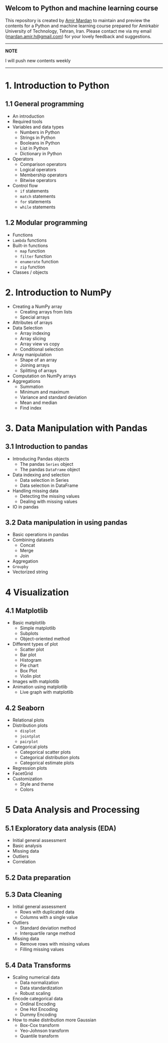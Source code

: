 ## Welcom to Python and machine learning course

This repository is created by [Amir Mardan](https://amirmardan.github.io/) to maintain and preview the contents for a Python and machine learning course prepared for Amirkabir University of Technology, Tehran, Iran. Please contact me via my email (mardan.amir.h@gmail.com) for your lovely feedback and suggestions.

---
**NOTE**

I will push new contents weekly

---
# 1. Introduction to Python
## 1.1 General programming
- An introduction
- Required tools
- Variables and data types
    - Numbers in Python
    - Strings in Python
    - Booleans in Python
    - List in Python
    - Dictionary in Python
- Operators
    - Comparison operators
    - Logical operators
    - Membership operators
    - Bitwise operators
- Control flow
    - `if` statements
    - `match` statements
    - `for` statements
    - `while` statements

## 1.2 Modular programming
- Functions
- `Lambda` functions
- Built-in functions
    - `map` function
    - `filter` function
    - `enumerate` function
    - `zip` function
- Classes / objects

# 2. Introduction to NumPy
- Creating a NumPy array
    - Creating arrays from lists
    - Special arrays
- Attributes of arrays
- Data Selection
    - Array indexing
    - Array slicing
    - Array view vs copy
    - Conditional selection
- Array manipulation
    - Shape of an array
    - Joining arrays
    - Splitting of arrays
- Computation on NumPy arrays
- Aggregations
    - Summation
    - Minimum and maximum
    - Variance and standard deviation
    - Mean and median
    - Find index

# 3. Data Manipulation with Pandas
## 3.1 Introduction to pandas
- Introducing Pandas objects
    - The pandas `Series` object
    - The pandas `DataFrame` object
- Data indexing and selection
    - Data selection in Series
    - Data selection in DataFrame
- Handling missing data
    - Detecting the missing values
    - Dealing with missing values
- IO in pandas

## 3.2 Data manipulation in using pandas
- Basic operations in pandas
- Combining datasets
    - Concat
    - Merge
    - Join
- Aggregation
- `Groupby`
- Vectorized string

# 4 Visualization

## 4.1 Matplotlib
- Basic matplotlib
    - Simple matplotlib
    - Subplots
    - Object-oriented method
- Different types of plot
    - Scatter plot
    - Bar plot
    - Histogram
    - Pie chart
    - Box Plot
    - Violin plot
- Images with matplotlib
- Animation using matplotlib
    - Live graph with matplotlib
    
## 4.2 Seaborn
- Relational plots
- Distribution plots
    - `displot`
    - `jointplot`
    - `pairplot`
- Categorical plots
    - Categorical scatter plots
    - Categorical distribution plots
    - Categorical estimate plots
- Regression plots
- FacetGrid
- Customization
    - Style and theme
    - Colors

# 5 Data Analysis and Processing

## 5.1 Exploratory data analysis (EDA)
- Initial general assessment
- Basic analysis
- Missing data
- Outliers
- Correlation

## 5.2 Data preparation

## 5.3 Data Cleaning
- Initial general assessment
    - Rows with duplicated data
    - Columns with a single value
- Outliers
    - Standard deviation method
    - Interquartile range method
- Missing data
    - Remove rows with missing values
    - Filling missing values

## 5.4 Data Transforms
- Scaling numerical data
    - Data normalization
    - Data standardization
    - Robust scaling
- Encode categorical data
    - Ordinal Encoding
    - One Hot Encoding
    - Dummy Encoding
- How to make distribution more Gaussian
    - Box-Cox transform
    - Yeo-Johnson transform
    - Quantile transform


